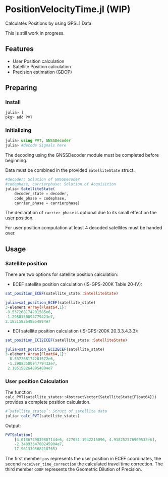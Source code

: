 
# PositionVelocityTime.jl (WIP)
Calculates Positions by using GPSL1 Data

This is still work in progress.

## Features
* User Position calculation
* Satellite Position calculation
* Precision estimation (GDOP)

## Preparing

### Install
```julia
julia> ]
pkg> add PVT
```

### Initializing
```julia
julia> using PVT, GNSSDecoder
julia> #decode Signals here
```
The decoding using the GNSSDecoder module must be completed before beginning.


Data must be combined in the provided `SatelliteState` struct. 
```julia
#decoder: Solution of GNSSDecoder
#codephase, carrierphase: Solution of Acquisition 
julia> SatelliteState(
    decoder_state = decoder, 
    code_phase = codephase,
    carrier_phase = carrierphase)
```
The declaration of `carrier_phase` is optional due to its small effect on the user position.

For user position computation at least 4 decoded satellites must be handed over. 

## Usage
### Satellite position
There are two options for satellite position calculation: 

- ECEF satellite position calculation (IS-GPS-200K Table 20-IV):
```julia
sat_position_ECEF(satellite_state::SatelliteState)

julia>sat_position_ECEF(satellite_state)
3-element Array{Float64,1}:
-8.537268174201585e6, 
-1.2988350094779423e7, 
2.1851582648954894e7
```
- ECI satellite position calculation (IS-GPS-200K 20.3.3.4.3.3):
```julia
sat_position_ECI2ECEF(satellite_state::SatelliteState)

julia>sat_position_ECI2ECEF(satellite_state)
3-element Array{Float64,1}:
 -8.537268174201572e6, 
 -1.2988350094779432e7, 
 2.1851582648954894e7
```

### User position Calculation
The function 
`calc_PVT(satellite_states::AbstractVector{SatelliteState{Float64}})` 
provides a complete position calculation.

```julia
#´satellite_states´: Struct of satellite data
julia> calc_PVT(satellite_states)
```

Output:
```julia
PVTSolution(
    [4.0186749839887144e6, 427051.1942215096, 4.918252576909532e6],
    -2.3409334780245904e7, 
    17.961339568218765)
```

The first member `pos` represents the user position in ECEF coordinates, the second `receiver_time_correction` the calculated travel time correction. The third member `GDOP` represents the Geometric Dilution of Precision.  



